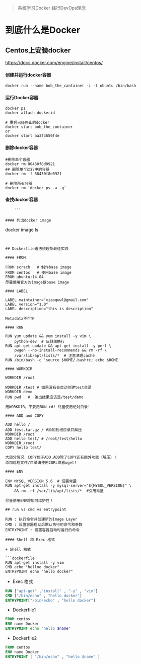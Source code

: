 > 系统学习Docker 践行DevOps理念

# 到底什么是Docker

## Centos上安装docker

https://docs.docker.com/engine/install/centos/



#### 创建并运行docker容器

```
docker run --name bob_the_cantainer -i -t ubuntu /bin/bash
```

#### 运行Docker容器

```
docker ps
docker attach dockerid

# 重启已经停止的docker
docker start bob_the_container 
or 
docker start aa3f3650f4e
```

#### 删除docker容器

```
#删除单个容器
docker rm 80430f8d0921 
## 删除单个运行中的容器
docker rm -f 80430f8d0921

# 删除所有容器
docker rm `docker ps -a -q`
```

#### 查找docker容器

```
    ```

#### 列出docker image

```
docker image ls
```


## Dockerfile语法梳理及最佳实践

#### FROM

FROM scrach   # 制作base image  
FROM centos   # 使用base image  
FROM ubuntu:14.04  
尽量使用官方的image做base image  

#### LABEL

LABEL maintainer="xiaoquwl@gmail.com"  
LABEL version="1.0"  
LABEL description="this is description"  

Metadata不可少  

#### RUN

RUN yum update && yum install -y vim \  
    python-dev  # 反斜线换行  
RUN apt-get update && apt-get install -y perl \  
    pwgen --no-install-recommends && rm -rf \  
    /var/lib/apt/lists/*  # 注意清理cache  
RUN /bin/bash -c 'source $HOME/.bashrc; echo $HOME'      

#### WORKDIR 

WORKDIR /root  

WORKDIR /test # 如果没有会自动创建test目录  
WORKDIR demo  
RUN pwd   #  输出结果应该是/test/demo  

用WORKDIR，不要用RUN cd! 尽量使用绝对目录!  

#### ADD and COPY

ADD hello /  
ADD test.tar.gz / #添加到根目录并解压  
WORKDIR /root  
ADD hello test/ # /root/test/hello  
WORKDIR /root  
COPY hello test/  
 
大部分情况，COPY优于ADD,ADD除了COPY还有额外功能（解压）！  
添加远程文件/目录请使用CURL或者wget!  

#### ENV

ENV MYSQL_VERSION 5.6  # 设置常量  
RUN apt-get install -y mysql-server="${MYSQL_VERSION}" \  
    && rm -rf /var/lib/apt/lists/*  #引用常量  
    
尽量使用ENV增加可维护性！  

## run vs cmd vs entrypoint

RUN : 执行命令并创建新的Image Layer  
CMD : 设置容器启动后默认执行的命令和参数  
ENTRYPOINT : 设置容器启动时运行的命令  

#### Shell 和 Exec 格式

+ Shell 格式

```dockerfile
RUN apt-get install -y vim
CMD echo "helloo docker"
ENTRYPOINT echo "hello docker"
```

+ Exec 格式

```dockerfile
RUN ["apt-get" ,"install" , "-y" , "vim"]
CMD ["/bin/echo" , "hello docker"]
ENTRYPOINT["/bin/echo" , "hello docker"]
```

+ Dockerfile1

```dockerfile
FROM centos
ENV name Docker
ENTRYPOINT echo "hello $name"
```

+ Dockerfile2

```dockerfile
FROM centos
ENV name Docker
ENTRYPOINT [ "/bin/echo" , "hello $name" ]
```
 